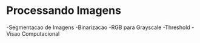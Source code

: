 # Processando Imagens
-Segmentacao de Imagens
-Binarizacao 
-RGB para Grayscale
-Threshold
-Visao Computacional
